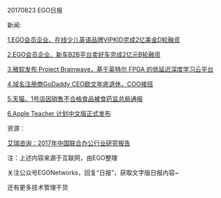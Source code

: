 20170823 EGO日报

新闻:

[1.EGO会员企业、在线少儿英语品牌VIPKID完成2亿美金D轮融资](http://mp.weixin.qq.com/s/DbkddohlYo6ZNMhbRUaa7Q)

[2.EGO会员企业、新车B2B平台卖好车完成2亿元B轮融资](https://mp.weixin.qq.com/s/Q66MEzHliT4BrFGcEzIYuA)

[3.微软发布 Project Brainwave，基于英特尔 FPGA 的低延迟深度学习云平台](https://www.leiphone.com/news/201708/46ztvardVwqxfX9P.html)

[4.域名注册商GoDaddy CEO欧文年底退休，COO接班](http://tech.qq.com/a/20170823/018010.htm)

[5.天猫、1号店因销售不合格食品被食药监总局通报](http://tech.qq.com/a/20170823/006271.htm)

[6.Apple Teacher 计划中文版正式发布](http://www.cnbeta.com/articles/tech/644307.htm)

资源：

[艾瑞咨询：2017年中国联合办公行业研究报告](http://www.199it.com/archives/625979.html)

注：上述内容来源于互联网，由EGO整理

关注公众号EGONetworks，回复“日报”，获取文字版日报内容~

还有更多技术管理干货

